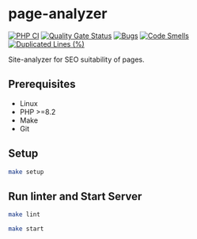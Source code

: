 # page-analyzer

[![PHP CI](https://github.com/behindthep/page-analyzer/actions/workflows/phpci.yml/badge.svg)](https://github.com/behindthep/page-analyzer/actions)
[![Quality Gate Status](https://sonarcloud.io/api/project_badges/measure?project=behindthep_page-analyzer-slim&metric=alert_status)](https://sonarcloud.io/summary/new_code?id=behindthep_page-analyzer-slim)
[![Bugs](https://sonarcloud.io/api/project_badges/measure?project=behindthep_page-analyzer-slim&metric=bugs)](https://sonarcloud.io/summary/new_code?id=behindthep_page-analyzer-slim)
[![Code Smells](https://sonarcloud.io/api/project_badges/measure?project=behindthep_page-analyzer-slim&metric=code_smells)](https://sonarcloud.io/summary/new_code?id=behindthep_page-analyzer-slim)
[![Duplicated Lines (%)](https://sonarcloud.io/api/project_badges/measure?project=behindthep_page-analyzer-slim&metric=duplicated_lines_density)](https://sonarcloud.io/summary/new_code?id=behindthep_page-analyzer-slim)

Site-analyzer for SEO suitability of pages.

## Prerequisites

* Linux
* PHP >=8.2
* Make
* Git

## Setup

```bash
make setup
```

## Run linter and Start Server

```bash
make lint

make start
```
